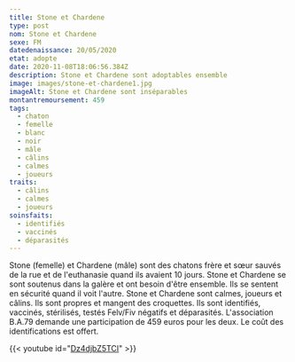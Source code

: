 ```yaml
---
title: Stone et Chardene
type: post
nom: Stone et Chardene
sexe: FM
datedenaissance: 20/05/2020
etat: adopte
date: 2020-11-08T18:06:56.384Z
description: Stone et Chardene sont adoptables ensemble
image: images/stone-et-chardene1.jpg
imageAlt: Stone et Chardene sont inséparables
montantremoursement: 459
tags:
  - chaton
  - femelle
  - blanc
  - noir
  - mâle
  - câlins
  - calmes
  - joueurs
traits:
  - câlins
  - calmes
  - joueurs
soinsfaits:
  - identifiés
  - vaccinés
  - déparasités
---
```

Stone (femelle) et Chardene (mâle) sont des chatons frère et sœur sauvés de la rue et de l'euthanasie quand ils avaient 10 jours. Stone et Chardene se sont soutenus dans la galère et ont besoin d'être ensemble. Ils se sentent en sécurité quand il voit l'autre. Stone et Chardene sont calmes, joueurs et câlins. Ils sont propres et mangent des croquettes. Ils sont identifiés, vaccinés, stérilisés, testés Felv/Fiv négatifs et déparasités. L'association B.A.79 demande une participation de 459 euros pour les deux. Le coût des identifications est offert. 

{{< youtube id="[Dz4djbZ5TCI](https://youtu.be/Dz4djbZ5TCI)" >}}